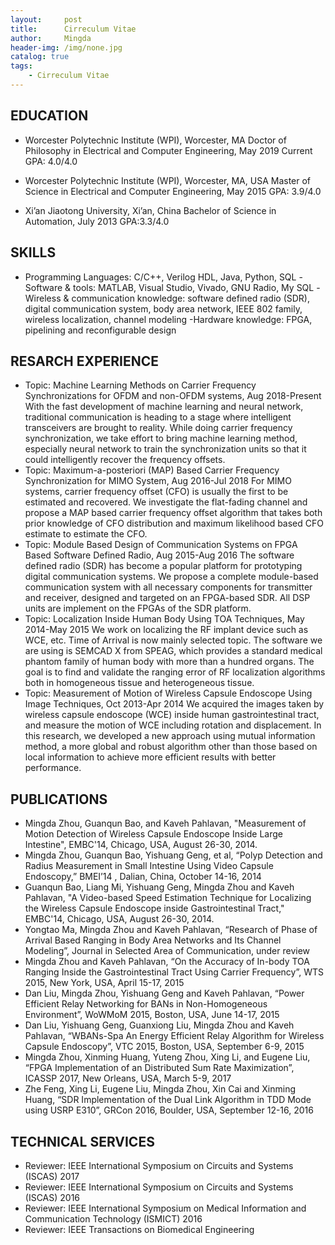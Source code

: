 ```yaml
---
layout:     post
title:      Cirreculum Vitae
author:     Mingda
header-img: /img/none.jpg
catalog: true
tags:
    - Cirreculum Vitae
---
```


## **EDUCATION** 

- Worcester Polytechnic Institute (WPI), Worcester, MA
Doctor of Philosophy in Electrical and Computer Engineering, May 2019
Current GPA: 4.0/4.0

- Worcester Polytechnic Institute (WPI), Worcester, MA, USA
Master of Science in Electrical and Computer Engineering, May 2015
GPA: 3.9/4.0

- Xi’an Jiaotong University, Xi’an, China
Bachelor of Science in Automation, July 2013
GPA:3.3/4.0

## **SKILLS** 
- Programming Languages: C/C++, Verilog HDL, Java, Python, SQL
-Software & tools: MATLAB, Visual Studio, Vivado, GNU Radio, My SQL
-Wireless & communication knowledge: software defined radio (SDR), digital communication system, body area network, IEEE 802 family, wireless localization, channel modeling
-Hardware knowledge: FPGA, pipelining and reconfigurable design

## **RESARCH EXPERIENCE**
- Topic: Machine Learning Methods on Carrier Frequency Synchronizations for OFDM and non-OFDM systems, Aug 2018-Present
With the fast development of machine learning and neural network, traditional communication is heading to a stage where intelligent transceivers are brought to reality. While doing carrier frequency synchronization, we take effort to bring machine learning method, especially neural network to train the synchronization units so that it could intelligently recover the frequency offsets.
- Topic: Maximum-a-posteriori (MAP) Based Carrier Frequency Synchronization for MIMO System, Aug 2016-Jul 2018
For MIMO systems, carrier frequency offset (CFO) is usually the first to be estimated and recovered. We investigate the flat-fading channel and propose a MAP based carrier frequency offset algorithm that takes both prior knowledge of CFO distribution and maximum likelihood based CFO estimate to estimate the CFO.
- Topic: Module Based Design of Communication Systems on FPGA Based Software Defined Radio, Aug 2015-Aug 2016
The software defined radio (SDR) has become a popular platform for prototyping digital communication systems. We propose a complete module-based communication system with all necessary components for transmitter and receiver, designed and targeted on an FPGA-based SDR. All DSP units are implement on the FPGAs of the SDR platform.
- Topic: Localization Inside Human Body Using TOA Techniques, May 2014-May 2015
We work on localizing the RF implant device such as WCE, etc. Time of Arrival is now mainly selected topic. The software we are using is SEMCAD X from SPEAG, which provides a standard medical phantom family of human body with more than a hundred organs. The goal is to find and validate the ranging error of RF localization algorithms both in homogeneous tissue and heterogeneous tissue.
- Topic: Measurement of Motion of Wireless Capsule Endoscope Using Image Techniques, Oct 2013-Apr 2014
We acquired the images taken by wireless capsule endoscope (WCE) inside human gastrointestinal tract, and measure the motion of WCE including rotation and displacement. In this research, we developed a new approach using mutual information method, a more global and robust algorithm other than those based on local information to achieve more efficient results with better performance.

## **PUBLICATIONS**
- Mingda Zhou, Guanqun Bao, and Kaveh Pahlavan, "Measurement of Motion Detection of Wireless Capsule Endoscope Inside Large Intestine", EMBC'14, Chicago, USA, August 26-30, 2014.
- Mingda Zhou, Guanqun Bao, Yishuang Geng, et al, “Polyp Detection and Radius Measurement in Small Intestine Using Video Capsule Endoscopy,” BMEI’14 , Dalian, China, October 14-16, 2014
- Guanqun Bao, Liang Mi, Yishuang Geng, Mingda Zhou and Kaveh Pahlavan, "A Video-based Speed Estimation Technique for Localizing the Wireless Capsule Endoscope inside Gastrointestinal Tract," EMBC'14, Chicago, USA, August 26-30, 2014.
- Yongtao Ma, Mingda Zhou and Kaveh Pahlavan, “Research of Phase of Arrival Based Ranging in Body Area Networks and Its Channel Modeling”, Journal in Selected Area of Communication, under review
- Mingda Zhou and Kaveh Pahlavan, “On the Accuracy of In-body TOA Ranging Inside the Gastrointestinal Tract Using Carrier Frequency”, WTS 2015, New York, USA, April 15-17, 2015
- Dan Liu, Mingda Zhou, Yishuang Geng and Kaveh Pahlavan, “Power Efficient Relay Networking for BANs in Non-Homogeneous Environment”, WoWMoM 2015, Boston, USA, June 14-17, 2015
- Dan Liu, Yishuang Geng, Guanxiong Liu, Mingda Zhou and Kaveh Pahlavan, “WBANs-Spa An Energy Efficient Relay Algorithm for Wireless Capsule Endoscopy”, VTC 2015, Boston, USA, September 6-9, 2015
- Mingda Zhou, Xinming Huang, Yuteng Zhou, Xing Li, and Eugene Liu, “FPGA Implementation of an Distributed Sum Rate Maximization”, ICASSP 2017, New Orleans, USA, March 5-9, 2017
- Zhe Feng, Xing Li, Eugene Liu, Mingda Zhou, Xin Cai and Xinming Huang, “SDR Implementation of the Dual Link Algorithm in TDD Mode using USRP E310”, GRCon 2016, Boulder, USA, September 12-16, 2016


## **TECHNICAL SERVICES**
- Reviewer: IEEE International Symposium on Circuits and Systems (ISCAS) 2017
- Reviewer: IEEE International Symposium on Circuits and Systems (ISCAS) 2016
- Reviewer: IEEE International Symposium on Medical Information and Communication Technology (ISMICT) 2016
- Reviewer: IEEE Transactions on Biomedical Engineering

